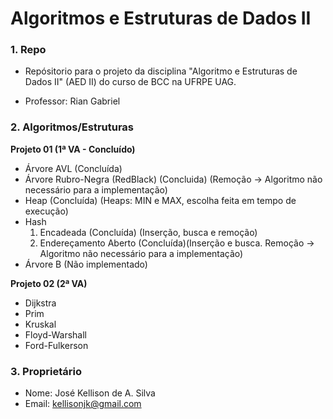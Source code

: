 # Algoritmos e Estruturas de Dados II #

### 1. Repo ###

* Repósitorio para o projeto da disciplina "Algoritmo e Estruturas de Dados II" (AED II) do curso de BCC na UFRPE UAG.

* Professor: Rian Gabriel

### 2. Algoritmos/Estruturas

**Projeto 01 (1ª VA - Concluído)**

* Árvore AVL (Concluída)
* Árvore Rubro-Negra (RedBlack) (Concluida) (Remoção -> Algoritmo não necessário para a implementação)
* Heap (Concluída) (Heaps: MIN e MAX, escolha feita em tempo de execução)
* Hash
    1.  Encadeada (Concluída) (Inserção, busca e remoção)
    2.  Endereçamento Aberto (Concluída)(Inserção e busca. Remoção -> Algoritmo não necessário para a implementação)
* Árvore B (Não implementado)

**Projeto 02 (2ª VA)**

* Dijkstra
* Prim
* Kruskal
* Floyd-Warshall
* Ford-Fulkerson

### 3. Proprietário ###

* Nome: José Kellison de A. Silva
* Email:  kellisonjk@gmail.com